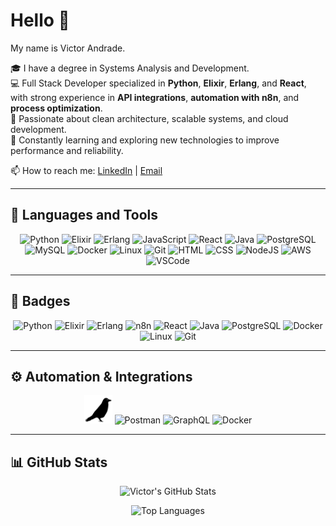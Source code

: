 # Hello 👋  
My name is Victor Andrade.

🎓 I have a degree in Systems Analysis and Development.  
💻 Full Stack Developer specialized in **Python**, **Elixir**, **Erlang**, and **React**, with strong experience in **API integrations**, **automation with n8n**, and **process optimization**.  
🚀 Passionate about clean architecture, scalable systems, and cloud development.  
🌱 Constantly learning and exploring new technologies to improve performance and reliability.

📫 How to reach me: [LinkedIn](https://www.linkedin.com/in/victorandradeedev/) | [Email](mailto:victoraao@hotmail.com)

---

## 🧠 Languages and Tools

<p align="center">
  <img src="https://cdn.jsdelivr.net/gh/devicons/devicon/icons/python/python-original.svg" width="45" alt="Python"/>
  <img src="https://cdn.jsdelivr.net/gh/devicons/devicon/icons/elixir/elixir-original.svg" width="45" alt="Elixir"/>
  <img src="https://cdn.jsdelivr.net/gh/devicons/devicon/icons/erlang/erlang-original.svg" width="45" alt="Erlang"/>
  <img src="https://cdn.jsdelivr.net/gh/devicons/devicon/icons/javascript/javascript-original.svg" width="45" alt="JavaScript"/>
  <img src="https://cdn.jsdelivr.net/gh/devicons/devicon/icons/react/react-original.svg" width="45" alt="React"/>
  <img src="https://cdn.jsdelivr.net/gh/devicons/devicon/icons/java/java-original.svg" width="45" alt="Java"/>
  <img src="https://cdn.jsdelivr.net/gh/devicons/devicon/icons/postgresql/postgresql-original.svg" width="45" alt="PostgreSQL"/>
  <img src="https://cdn.jsdelivr.net/gh/devicons/devicon/icons/mysql/mysql-original.svg" width="45" alt="MySQL"/>
  <img src="https://cdn.jsdelivr.net/gh/devicons/devicon/icons/docker/docker-original.svg" width="45" alt="Docker"/>
  <img src="https://cdn.jsdelivr.net/gh/devicons/devicon/icons/linux/linux-original.svg" width="45" alt="Linux"/>
  <img src="https://cdn.jsdelivr.net/gh/devicons/devicon/icons/git/git-original.svg" width="45" alt="Git"/>
  <img src="https://cdn.jsdelivr.net/gh/devicons/devicon/icons/html5/html5-original.svg" width="45" alt="HTML"/>
  <img src="https://cdn.jsdelivr.net/gh/devicons/devicon/icons/css3/css3-original.svg" width="45" alt="CSS"/>
  <img src="https://cdn.jsdelivr.net/gh/devicons/devicon/icons/nodejs/nodejs-original.svg" width="45" alt="NodeJS"/>
  <img src="https://cdn.jsdelivr.net/gh/devicons/devicon/icons/amazonwebservices/amazonwebservices-original.svg" width="45" alt="AWS"/>
  <img src="https://cdn.jsdelivr.net/gh/devicons/devicon/icons/vscode/vscode-original.svg" width="45" alt="VSCode"/>
</p>

---

## 🎨 Badges

<p align="center">
  <img src="https://img.shields.io/badge/Python-3776AB?logo=python&logoColor=white" alt="Python"/>
  <img src="https://img.shields.io/badge/Elixir-4B275F?logo=elixir&logoColor=white" alt="Elixir"/>
  <img src="https://img.shields.io/badge/Erlang-B8392E?logo=erlang&logoColor=white" alt="Erlang"/>
  <img src="https://img.shields.io/badge/n8n-EA4B8B?logo=n8n&logoColor=white" alt="n8n"/>
  <img src="https://img.shields.io/badge/React-20232A?logo=react&logoColor=61DAFB" alt="React"/>
  <img src="https://img.shields.io/badge/Java-ED8B00?logo=java&logoColor=white" alt="Java"/>
  <img src="https://img.shields.io/badge/PostgreSQL-316192?logo=postgresql&logoColor=white" alt="PostgreSQL"/>
  <img src="https://img.shields.io/badge/Docker-2496ED?logo=docker&logoColor=white" alt="Docker"/>
  <img src="https://img.shields.io/badge/Linux-FCC624?logo=linux&logoColor=black" alt="Linux"/>
  <img src="https://img.shields.io/badge/Git-F05032?logo=git&logoColor=white" alt="Git"/>
</p>

---

## ⚙️ Automation & Integrations

<p align="center">
  <img src="https://raw.githubusercontent.com/n8n-io/n8n/master/assets/n8n-logo.png" width="45" alt="n8n"/>
  <img src="https://cdn.jsdelivr.net/gh/devicons/devicon/icons/postman/postman-original.svg" width="45" alt="Postman"/>
  <img src="https://cdn.jsdelivr.net/gh/devicons/devicon/icons/graphql/graphql-plain.svg" width="45" alt="GraphQL"/>
  <img src="https://cdn.jsdelivr.net/gh/devicons/devicon/icons/docker/docker-original.svg" width="45" alt="Docker"/>
</p>

---

## 📊 GitHub Stats

<p align="center">
  <img src="https://github-readme-stats.vercel.app/api?username=victorandrade&show_icons=true&theme=radical" alt="Victor's GitHub Stats"/>
</p>

<p align="center">
  <img src="https://github-readme-stats.vercel.app/api/top-langs/?username=victorandrade&layout=compact&theme=radical" alt="Top Languages"/>
</p>

<p align="center">
  <img src="https://strea
